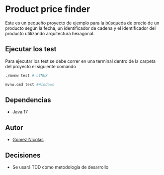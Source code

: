 # Product price finder
Este es un pequeño proyecto de ejemplo para la búsqueda de precio de un producto según la fecha, un
identificador de cadena y el identificador del producto utilizando arquitectura hexagonal.


## Ejecutar los test
Para ejecutar los test se debe correr en una terminal dentro 
de la carpeta del proyecto el siguiente comando
```bash
./mvnw test # LINUX

mvnw.cmd test #Windows
```

## Dependencias
- Java 17

## Autor

- [Gomez Nicolas](https://github.com/ngomez097)



## Decisiones

- Se usará TDD como metodología de desarrollo